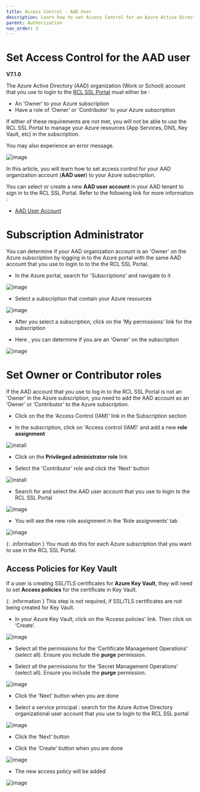 ```yaml
---
title: Access Control - AAD User
description: Learn how to set Access Control for an Azure Active Directory Organization User for use in RCL applications
parent: Authorization
nav_order: 3
---
```


# Set Access Control for the AAD user
**V7.1.0**

The Azure Active Directory (AAD) organization (Work or School) account that you use to login to the [RCL SSL Portal](../portal/portal.md)  must either be :

- An 'Owner' to your Azure subscription
- Have a role of ‘Owner’ or ‘Contributor’ to your Azure subscription

If either of these requirements are not met, you will not be able to use the RCL SSL Portal to manage your Azure resources (App Services, DNS, Key Vault, etc) in the subscription.

You may also experience an error message.

![image](../images/portal/access-control-errormsg.png)

In this article, you will learn how to set access control for your AAD organization account (**AAD user**) to your Azure subscription.

You can select or create a new **AAD user account** in your AAD tenant to sign in to the RCL SSL Portal. Refer to the following link for more information :

- [AAD User Account](./aad-account)

# Subscription Administrator

You can determine if your AAD organization account is an 'Owner' on the Azure subscription by logging in to the Azure portal with the same AAD account that you use to login to to the the RCL SSL Portal.

- In the Azure portal, search for 'Subscriptions' and navigate to it

![image](../images/authorization_signin/access-control-subscriptions-search.png)

- Select a subscription that contain your Azure resources

![image](../images/authorization_signin/access-control-subscription-select.png)

- After you select a subscription, click on the ‘My permissions’ link for the subscription

- Here , you can determine if you are an 'Owner' on the subscription

![image](../images/authorization_signin/access-control-mypermissions.png)

# Set Owner or Contributor roles

If the AAD account that you use to log in to the RCL SSL Portal is not an 'Owner' in the Azure subscription, you need to add the AAD account as an ‘Owner’ or ‘Contributor’ to the Azure subscription.

- Click on the the ‘Access Control (IAM)’ link in the Subscription section

- In the subscription, click on 'Access control (IAM)' and add a new **role assignment**

![install](../images/authorization_access_control/add_role.PNG)

- Click on the **Privileged administrator role** link

- Select the 'Contributor' role and click the 'Next' button

![install](../images/authorization_access_control/add_role2.PNG)

- Search for and select the AAD user account that you use to login to the RCL SSL Portal

![image](../images/authorization_signin/access-control-create.png)

- You will see the new role assignment in the ‘Role assignments’ tab

![image](../images/authorization_signin/access-control-list.png)

{: .information }
You must do this for each Azure subscription that you want to use in the RCL SSL Portal.

## Access Policies for Key Vault

If a user is creating SSL/TLS certificates for **Azure Key Vault**, they will need to set **Access policies** for the certificate in Key Vault. 

{: .information }
This step is not required, if SSL/TLS certificates are not being created for Key Vault.

- In your Azure Key Vault, click on the ‘Access policies’ link. Then click on ‘Create’.

![image](../images/portal/certificate-keyvault-access-policy-add.png)

- Select all the permissions for the ‘Certificate Management Operations’ (select all). Ensure you include the **purge** permission.

- Select all the permissions for the ‘Secret Management Operations’ (select all). Ensure you include the **purge** permission.

![image](../images/portal/certificate-keyvault-access-policy-add2.png)

- Click the 'Next' button when you are done

- Select a service principal : search for the Azure Active Directory organizational user account that you use to login to the RCL SSL portal

![image](../images/portal/certificate-keyvault-access-policy-sp.png)

- Click the ‘Next’ button

- Click the ‘Create’ button when you are done

![image](../images/portal/certificate-keyvault-access-policy-sp2.png)

- The new access policy will be added

![image](../images/portal/certificate-keyvault-permission.png)











